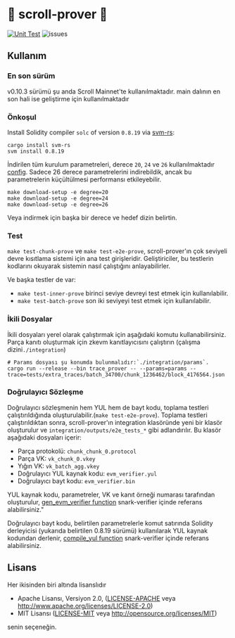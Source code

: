 # 📜 scroll-prover 📜
[![Unit Test](https://github.com/scroll-tech/scroll-prover/actions/workflows/unit_test.yml/badge.svg)](https://github.com/scroll-tech/scroll-prover/actions/workflows/unit_test.yml)
![issues](https://img.shields.io/github/issues/scroll-tech/scroll-prover)

## Kullanım

### En son sürüm
v0.10.3 sürümü şu anda Scroll Mainnet'te kullanılmaktadır. main dalının en son hali ise geliştirme için kullanılmaktadır

### Önkoşul
Install Solidity compiler `solc` of version `0.8.19` via [svm-rs](https://github.com/alloy-rs/svm-rs):
```shell
cargo install svm-rs
svm install 0.8.19
```
İndirilen tüm kurulum parametreleri, derece `20`, `24` ve `26` kullanılmaktadır [config](https://github.com/scroll-tech/scroll-prover/tree/main/integration/configs).
Sadece 26 derece parametrelerini indirebildik, ancak bu parametrelerin küçültülmesi performansı etkileyebilir.
```shell
make download-setup -e degree=20
make download-setup -e degree=24
make download-setup -e degree=26
```
Veya indirmek için başka bir derece ve hedef dizin belirtin.

### Test
`make test-chunk-prove` ve `make test-e2e-prove`, scroll-prover'ın çok seviyeli devre kısıtlama sistemi için ana test girişleridir. Geliştiriciler, bu testlerin kodlarını 
okuyarak sistemin nasıl çalıştığını anlayabilirler.

Ve başka testler de var:
- `make test-inner-prove` birinci seviye devreyi test etmek için kullanılabilir.
- `make test-batch-prove` son iki seviyeyi test etmek için kullanılabilir.

### İkili Dosyalar
İkili dosyaları yerel olarak çalıştırmak için aşağıdaki komutu kullanabilirsiniz.
Parça kanıtı oluşturmak için zkevm kanıtlayıcısını çalıştırın
(çalışma dizini`./integration`)
```shell
# Params dosyası şu konumda bulunmalıdır:`./integration/params`.
cargo run --release --bin trace_prover -- --params=params --trace=tests/extra_traces/batch_34700/chunk_1236462/block_4176564.json
```
### Doğrulayıcı Sözleşme
Doğrulayıcı sözleşmenin hem YUL hem de bayt kodu, toplama testleri çalıştırıldığında oluşturulabilir.(`make test-e2e-prove`). Toplama testleri çalıştırıldıktan sonra, scroll-prover'ın integration klasöründe yeni bir klasör oluşturulur ve `integration/outputs/e2e_tests_*` gibi adlandırılır. Bu klasör aşağıdaki dosyaları içerir:
- Parça protokolü: `chunk_chunk_0.protocol`
- Parça VK: `vk_chunk_0.vkey`
- Yığın VK: `vk_batch_agg.vkey`
- Doğrulayıcı YUL kaynak kodu: `evm_verifier.yul`
- Doğrulayıcı bayt kodu: `evm_verifier.bin`

YUL kaynak kodu, parametreler, VK ve kanıt örneği numarası tarafından oluşturulur, [gen_evm_verifier function](https://github.com/scroll-tech/snark-verifier/blob/develop/snark-verifier-sdk/src/evm_api.rs#L121) snark-verifier içinde referans alabilirsiniz."

Doğrulayıcı bayt kodu, belirtilen parametrelerle komut satırında Solidity derleyicisi (yukarıda belirtilen 0.8.19 sürümü) kullanılarak YUL kaynak kodundan derlenir, 
[compile_yul function](https://github.com/scroll-tech/snark-verifier/blob/develop/snark-verifier/src/loader/evm/util.rs#L107) snark-verifier içinde referans alabilirsiniz.

## Lisans
Her ikisinden biri altında lisanslıdır
- Apache Lisansı, Versiyon 2.0, ([LICENSE-APACHE](LICENSE-APACHE) veya http://www.apache.org/licenses/LICENSE-2.0)
- MIT Lisansı ([LICENSE-MIT](LICENSE-MIT) veya http://opensource.org/licenses/MIT)


senin seçeneğin.














